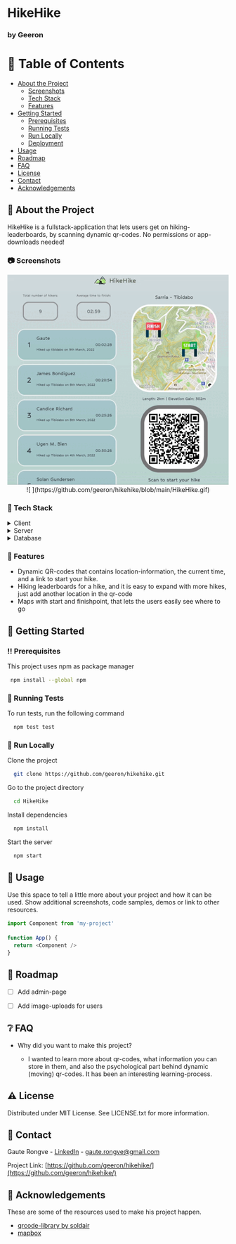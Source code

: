 
# HikeHike
### by Geeron

<!-- Table of Contents -->
# :notebook_with_decorative_cover: Table of Contents

- [About the Project](#star2-about-the-project)
  * [Screenshots](#camera-screenshots)
  * [Tech Stack](#space_invader-tech-stack)
  * [Features](#dart-features)
- [Getting Started](#toolbox-getting-started)
  * [Prerequisites](#bangbang-prerequisites)
  * [Running Tests](#test_tube-running-tests)
  * [Run Locally](#running-run-locally)
  * [Deployment](#triangular_flag_on_post-deployment)
- [Usage](#eyes-usage)
- [Roadmap](#compass-roadmap)
- [FAQ](#grey_question-faq)
- [License](#warning-license)
- [Contact](#handshake-contact)
- [Acknowledgements](#gem-acknowledgements)

  

<!-- About the Project -->
## :star2: About the Project
HikeHike is a fullstack-application that lets users get on hiking-leaderboards, by scanning dynamic qr-codes. No permissions or app-downloads needed!


<!-- Screenshots -->
### :camera: Screenshots

<div align="center"> 
 <img src="https://github.com/geeron/hikehike/blob/main/HikeHike.gif" alt="showcase"/>
![ ](https://github.com/geeron/hikehike/blob/main/HikeHike.gif)
</div>


<!-- TechStack -->
### :space_invader: Tech Stack

<details>
  <summary>Client</summary>
  <ul>
    <li><a href="https://reactjs.org/">React.js</a></li>
    <li><a href="https://reactrouter.com/">React Router</a></li>
    <li><a href="https://www.mapbox.com/">MapBox</a></li>
  </ul>
</details>

<details>
  <summary>Server</summary>
  <ul>
    <li><a href="https://expressjs.com/">Express.js</a></li>
    <li><a href="https://nodejs.dev/">Node.js</a></li>
  </ul>
</details>

<details>
<summary>Database</summary>
  <ul>
    <li><a href="https://www.mongodb.com/">MongoDB</a></li>    
    <li><a href="https://mongoosejs.com/">Mongoose ODM</a></li>
  </ul>
</details>


<!-- Features -->
### :dart: Features

- Dynamic QR-codes that contains location-information, the current time, and a link to start your hike.
- Hiking leaderboards for a hike, and it is easy to expand with more hikes, just add another location in the qr-code
- Maps with start and finishpoint, that lets the users easily see where to go


<!-- Getting Started -->
## 	:toolbox: Getting Started

<!-- Prerequisites -->
### :bangbang: Prerequisites

This project uses npm as package manager

```bash
 npm install --global npm
```
   
<!-- Running Tests -->
### :test_tube: Running Tests

To run tests, run the following command

```bash
  npm test test
```

<!-- Run Locally -->
### :running: Run Locally

Clone the project

```bash
  git clone https://github.com/geeron/hikehike.git
```

Go to the project directory

```bash
  cd HikeHike
```

Install dependencies

```bash
  npm install
```

Start the server

```bash
  npm start
```



<!-- Usage -->
## :eyes: Usage

Use this space to tell a little more about your project and how it can be used. Show additional screenshots, code samples, demos or link to other resources.


```javascript
import Component from 'my-project'

function App() {
  return <Component />
}
```

<!-- Roadmap -->
## :compass: Roadmap

* [ ] Add admin-page
* [ ] Add image-uploads for users


<!-- FAQ -->
## :grey_question: FAQ

- Why did you want to make this project?

  + I wanted to learn more about qr-codes, what information you can store in them, and also the psychological part behind dynamic (moving) qr-codes. It has been an interesting learning-process.



<!-- License -->
## :warning: License

Distributed under MIT License. See LICENSE.txt for more information.


<!-- Contact -->
## :handshake: Contact

Gaute Rongve - [LinkedIn](www.linkedin.com/in/gaute-rongve) - gaute.rongve@gmail.com

Project Link: [https://github.com/geeron/hikehike/](https://github.com/geeron/hikehike/)


<!-- Acknowledgments -->
## :gem: Acknowledgements

These are some of the resources used to make his project happen. 

 - [qrcode-library by soldair](https://www.npmjs.com/package/qrcode)
 - [mapbox](https://www.mapbox.com/)
